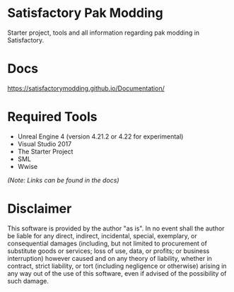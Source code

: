 # Satisfactory Pak Modding

Starter project, tools and all information regarding pak modding in Satisfactory.

# Docs

https://satisfactorymodding.github.io/Documentation/

# Required Tools

* Unreal Engine 4 (version 4.21.2 or 4.22 for experimental)
* Visual Studio 2017
* The Starter Project
* SML
* Wwise

_(Note: Links can be found in the docs)_

# Disclaimer

This software is provided by the author "as is". In no event shall the author be liable for any direct, indirect, incidental, special, exemplary, or consequential damages (including, but not limited to procurement of substitute goods or services; loss of use, data, or profits; or business interruption) however caused and on any theory of liability, whether in contract, strict liability, or tort (including negligence or otherwise) arising in any way out of the use of this software, even if advised of the possibility of such damage.
